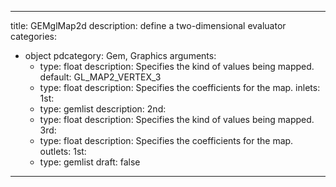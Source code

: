 
---
title: GEMglMap2d
description: define a two-dimensional evaluator
categories:
  - object
pdcategory: Gem, Graphics
arguments:
    - type: float
      description: Specifies the kind of values being mapped.
      default: GL_MAP2_VERTEX_3
    - type: float
      description: Specifies the coefficients for the map.
inlets:
  1st:
    - type: gemlist
      description:
  2nd:
    - type: float
      description: Specifies the kind of values being mapped.
  3rd:
    - type: float
      description: Specifies the coefficients for the map.
outlets:
  1st:
    - type: gemlist
draft: false
---

